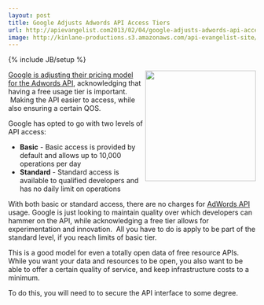 ```yaml
---
layout: post
title: Google Adjusts Adwords API Access Tiers
url: http://apievangelist.com2013/02/04/google-adjusts-adwords-api-access-tiers/
image: http://kinlane-productions.s3.amazonaws.com/api-evangelist-site/blog/google-adwords-300x125.jpeg
---
```

{% include JB/setup %}
<p>
     <a href="https://developers.google.com/adwords/api/" target="_blank"><img src="https://s3.amazonaws.com/kinlane-productions/google-adwords/google-adwords-300x125.jpeg"  width="225" align="right" /></a>
</p>
<p>
     <a href="http://googleadsdeveloper.blogspot.com/2013/01/new-simplified-adwords-api-pricing.html" target="_blank">Google is adjusting their pricing model for the Adwords API</a>, acknowledging that having a free usage tier is important.  Making the API easier to access, while also ensuring a certain QOS.
</p>
<p>
     Google has opted to go with two levels of API access:
</p>
<ul>
     <li>
          <strong>Basic</strong> - Basic access is provided by default and allows up to 10,000 operations per day
     </li>
     <li>
          <strong>Standard</strong> - Standard access is available to qualified developers and has no daily limit on operations
     </li>
</ul>
<p>
     With both basic or standard access, there are no charges for <a href="https://developers.google.com/adwords/api/" target="_blank">AdWords API</a> usage. Google is just looking to maintain quality over which developers can hammer on the API, while acknowledging a free tier allows for experimentation and innovation.  All you have to do is apply to be part of the standard level, if you reach limits of basic tier.
</p>
<p>
     This is a good model for even a totally open data of free resource APIs. While you want your data and resources to be open, you also want to be able to offer a certain quality of service, and keep infrastructure costs to a minimum.
</p>
<p>
     To do this, you will need to to secure the API interface to some degree.
</p>
